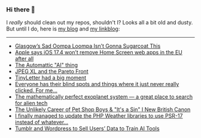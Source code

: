 ### Hi there 👋

I _really_ should clean out my repos, shouldn't I? Looks all a bit old and dusty. But until I do, here is [my blog](https://lostfocus.de/) and [my linkblog](https://dominikschwind.com/links):

--- 

<!-- POST-LIST:START -->
- [Glasgow’s Sad Oompa Loompa Isn’t Gonna Sugarcoat This](https://www.vulture.com/article/glasgow-sad-oompa-loompa-interview.html)
- [Apple says iOS 17.4 won’t remove Home Screen web apps in the EU after all](https://9to5mac.com/2024/03/01/apple-home-screen-web-apps-ios-17-eu/)
- [The Automattic &quot;AI&quot; thing](https://tante.cc/2024/02/27/the-automattic-ai-thing/)
- [JPEG XL and the Pareto Front](https://cloudinary.com/blog/jpeg-xl-and-the-pareto-front)
- [TinyLetter had a big moment](https://www.theverge.com/24085737/tinyletter-mailchimp-shut-down-email-newsletters)
- [Everyone has their blind spots and things where it just never really clicked. For me…](https://lostfocus.de/2024/02/29/232525/)
- [The mathematically perfect exoplanet system — a great place to search for alien tech](https://www.space.com/alien-technosignatures-exoplanet-mathematically-perfect-orbits)
- [The Unlikely Career of Pet Shop Boys &amp; &quot;It&#39;s a Sin&quot; I New British Canon](https://www.youtube.com/watch?v=npLtdAuAyw0)
- [I finally managed to update the PHP Weather libraries to use PSR-17 instead of whatever…](https://lostfocus.de/2024/02/27/232520/)
- [Tumblr and Wordpress to Sell Users’ Data to Train AI Tools](https://www.404media.co/tumblr-and-wordpress-to-sell-users-data-to-train-ai-tools/)
<!-- POST-LIST:END -->

<!--
**lostfocus/lostfocus** is a ✨ _special_ ✨ repository because its `README.md` (this file) appears on your GitHub profile.

Here are some ideas to get you started:

- 🔭 I’m currently working on ...
- 🌱 I’m currently learning ...
- 👯 I’m looking to collaborate on ...
- 🤔 I’m looking for help with ...
- 💬 Ask me about ...
- 📫 How to reach me: ...
- 😄 Pronouns: ...
- ⚡ Fun fact: ...
-->
